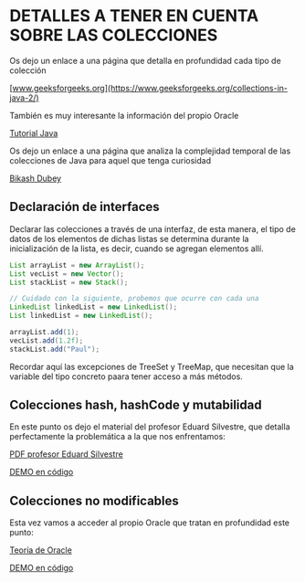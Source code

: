 # DETALLES A TENER EN CUENTA SOBRE LAS COLECCIONES

Os dejo un enlace a una página que detalla en profundidad cada tipo de colección

[www.geeksforgeeks.org](https://www.geeksforgeeks.org/collections-in-java-2/)

También es muy interesante la información del propio Oracle

[Tutorial Java](https://docs.oracle.com/javase%2Ftutorial%2F/collections/implementations/index.html)

Os dejo un enlace a una página que analiza la complejidad temporal de las colecciones de Java para aquel que tenga 
curiosidad

[Bikash Dubey](https://bikashdubey42.medium.com/time-complexity-of-java-collections-api-c65baa784e21)

## Declaración de interfaces

Declarar las colecciones a través de una interfaz, de esta manera, el tipo de datos de los elementos de dichas 
listas se determina durante la inicialización de la lista, es decir, cuando se agregan elementos allí.

```java
List arrayList = new ArrayList();
List vecList = new Vector();
List stackList = new Stack();

// Cuidado con la siguiente, probemos que ocurre con cada una
LinkedList linkedList = new LinkedList();
List linkedList = new LinkedList();

arrayList.add(1);
vecList.add(1.2f);
stackList.add("Paul");
```

Recordar aquí las excepciones de TreeSet y TreeMap, que necesitan que la variable del tipo concreto paara tener 
acceso a más métodos.

## Colecciones hash, hashCode y mutabilidad

En este punto os dejo el material del profesor Eduard Silvestre, que detalla perfectamente la problemática a la que nos 
enfrentamos:

[PDF profesor Eduard Silvestre](documents/tv08x_Colleccions_i_HashCode.pdf)

[DEMO en código](mutabilidad/Main.java)

## Colecciones no modificables

Esta vez vamos a acceder al propio Oracle que tratan en profundidad este punto:

[Teoría de Oracle](https://docs.oracle.com/en/java/javase/17/core/creating-immutable-lists-sets-and-maps.html#GUID-DD066F67-9C9B-444E-A3CB-820503735951)

[DEMO en código](mutabilidad/Main2.java)
